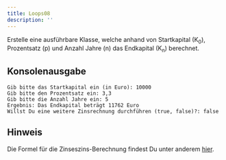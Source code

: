 ```yaml
---
title: Loops08
description: ''
---
```


Erstelle eine ausführbare Klasse, welche anhand von Startkapital (K<sub>0</sub>), Prozentsatz (p) und Anzahl Jahre (n) das Endkapital (K<sub>n</sub>) berechnet.

## Konsolenausgabe

```console
Gib bitte das Startkapital ein (in Euro): 10000
Gib bitte den Prozentsatz ein: 3,3
Gib bitte die Anzahl Jahre ein: 5
Ergebnis: Das Endkapital beträgt 11762 Euro
Willst Du eine weitere Zinsrechnung durchführen (true, false)?: false
```

## Hinweis

Die Formel für die Zinseszins-Berechnung findest Du unter anderem [hier](https://de.wikipedia.org/wiki/Zinseszins).
